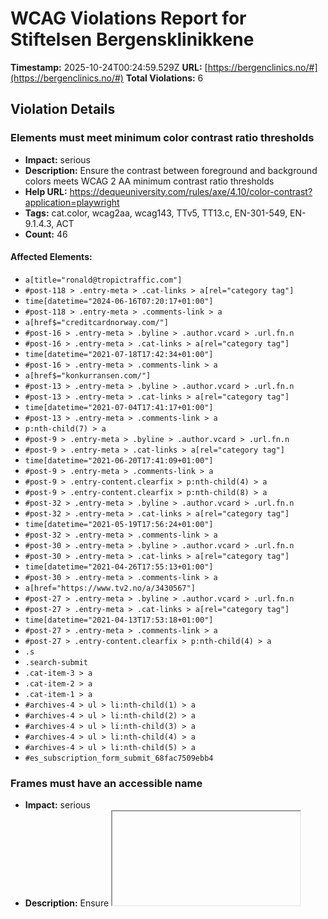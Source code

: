 # WCAG Violations Report for Stiftelsen Bergensklinikkene

**Timestamp:** 2025-10-24T00:24:59.529Z
**URL:** [https://bergenclinics.no/#](https://bergenclinics.no/#)
**Total Violations:** 6

## Violation Details

### Elements must meet minimum color contrast ratio thresholds

- **Impact:** serious
- **Description:** Ensure the contrast between foreground and background colors meets WCAG 2 AA minimum contrast ratio thresholds
- **Help URL:** https://dequeuniversity.com/rules/axe/4.10/color-contrast?application=playwright
- **Tags:** cat.color, wcag2aa, wcag143, TTv5, TT13.c, EN-301-549, EN-9.1.4.3, ACT
- **Count:** 46

#### Affected Elements:

- `a[title="ronald@tropictraffic.com"]`
- `#post-118 > .entry-meta > .cat-links > a[rel="category tag"]`
- `time[datetime="2024-06-16T07:20:17+01:00"]`
- `#post-118 > .entry-meta > .comments-link > a`
- `a[href$="creditcardnorway.com/"]`
- `#post-16 > .entry-meta > .byline > .author.vcard > .url.fn.n`
- `#post-16 > .entry-meta > .cat-links > a[rel="category tag"]`
- `time[datetime="2021-07-18T17:42:34+01:00"]`
- `#post-16 > .entry-meta > .comments-link > a`
- `a[href$="konkurransen.com/"]`
- `#post-13 > .entry-meta > .byline > .author.vcard > .url.fn.n`
- `#post-13 > .entry-meta > .cat-links > a[rel="category tag"]`
- `time[datetime="2021-07-04T17:41:17+01:00"]`
- `#post-13 > .entry-meta > .comments-link > a`
- `p:nth-child(7) > a`
- `#post-9 > .entry-meta > .byline > .author.vcard > .url.fn.n`
- `#post-9 > .entry-meta > .cat-links > a[rel="category tag"]`
- `time[datetime="2021-06-20T17:41:09+01:00"]`
- `#post-9 > .entry-meta > .comments-link > a`
- `#post-9 > .entry-content.clearfix > p:nth-child(4) > a`
- `#post-9 > .entry-content.clearfix > p:nth-child(8) > a`
- `#post-32 > .entry-meta > .byline > .author.vcard > .url.fn.n`
- `#post-32 > .entry-meta > .cat-links > a[rel="category tag"]`
- `time[datetime="2021-05-19T17:56:24+01:00"]`
- `#post-32 > .entry-meta > .comments-link > a`
- `#post-30 > .entry-meta > .byline > .author.vcard > .url.fn.n`
- `#post-30 > .entry-meta > .cat-links > a[rel="category tag"]`
- `time[datetime="2021-04-26T17:55:13+01:00"]`
- `#post-30 > .entry-meta > .comments-link > a`
- `a[href="https://www.tv2.no/a/3430567"]`
- `#post-27 > .entry-meta > .byline > .author.vcard > .url.fn.n`
- `#post-27 > .entry-meta > .cat-links > a[rel="category tag"]`
- `time[datetime="2021-04-13T17:53:18+01:00"]`
- `#post-27 > .entry-meta > .comments-link > a`
- `#post-27 > .entry-content.clearfix > p:nth-child(4) > a`
- `.s`
- `.search-submit`
- `.cat-item-3 > a`
- `.cat-item-2 > a`
- `.cat-item-1 > a`
- `#archives-4 > ul > li:nth-child(1) > a`
- `#archives-4 > ul > li:nth-child(2) > a`
- `#archives-4 > ul > li:nth-child(3) > a`
- `#archives-4 > ul > li:nth-child(4) > a`
- `#archives-4 > ul > li:nth-child(5) > a`
- `#es_subscription_form_submit_68fac7509ebb4`

### Frames must have an accessible name

- **Impact:** serious
- **Description:** Ensure <iframe> and <frame> elements have an accessible name
- **Help URL:** https://dequeuniversity.com/rules/axe/4.10/frame-title?application=playwright
- **Tags:** cat.text-alternatives, wcag2a, wcag412, section508, section508.22.i, TTv5, TT12.d, EN-301-549, EN-9.4.1.2
- **Count:** 1

#### Affected Elements:

- `iframe[width="345"]`

### Form elements must have labels

- **Impact:** critical
- **Description:** Ensure every form element has a label
- **Help URL:** https://dequeuniversity.com/rules/axe/4.10/label?application=playwright
- **Tags:** cat.forms, wcag2a, wcag412, section508, section508.22.n, TTv5, TT5.c, EN-301-549, EN-9.4.1.2, ACT
- **Count:** 1

#### Affected Elements:

- `.es_txt_email`

### Aside should not be contained in another landmark

- **Impact:** moderate
- **Description:** Ensure the complementary landmark or aside is at top level
- **Help URL:** https://dequeuniversity.com/rules/axe/4.10/landmark-complementary-is-top-level?application=playwright
- **Tags:** cat.semantics, best-practice
- **Count:** 2

#### Affected Elements:

- `#recent-posts-3`
- `#nav_menu-3`

### Landmarks should have a unique role or role/label/title (i.e. accessible name) combination

- **Impact:** moderate
- **Description:** Ensure landmarks are unique
- **Help URL:** https://dequeuniversity.com/rules/axe/4.10/landmark-unique?application=playwright
- **Tags:** cat.semantics, best-practice
- **Count:** 1

#### Affected Elements:

- `#search-4`

### All page content should be contained by landmarks

- **Impact:** moderate
- **Description:** Ensure all page content is contained by landmarks
- **Help URL:** https://dequeuniversity.com/rules/axe/4.10/region?application=playwright
- **Tags:** cat.keyboard, best-practice
- **Count:** 61

#### Affected Elements:

- `#post-118 > .entry-header`
- `#post-118 > .entry-meta > .byline`
- `#post-118 > .entry-meta > .cat-links`
- `time[datetime="2024-06-16T07:20:17+01:00"]`
- `#post-118 > .entry-meta > .comments-link`
- `#post-118 > figure`
- `#post-118 > .entry-content.clearfix`
- `#post-16 > .entry-header`
- `#post-16 > .entry-meta > .byline`
- `#post-16 > .entry-meta > .cat-links`
- `time[datetime="2021-07-18T17:42:34+01:00"]`
- `#post-16 > .entry-meta > .comments-link`
- `#post-16 > figure`
- `#post-16 > .entry-content.clearfix`
- `#post-13 > .entry-header`
- `#post-13 > .entry-meta > .byline`
- `#post-13 > .entry-meta > .cat-links`
- `time[datetime="2021-07-04T17:41:17+01:00"]`
- `#post-13 > .entry-meta > .comments-link`
- `#post-13 > figure`
- `#post-13 > .entry-content.clearfix`
- `#post-9 > .entry-header`
- `#post-9 > .entry-meta > .byline`
- `#post-9 > .entry-meta > .cat-links`
- `time[datetime="2021-06-20T17:41:09+01:00"]`
- `#post-9 > .entry-meta > .comments-link`
- `#post-9 > figure`
- `#post-9 > .entry-content.clearfix > p:nth-child(1)`
- `#post-9 > .entry-content.clearfix > h2:nth-child(2)`
- `#post-9 > .entry-content.clearfix > p:nth-child(3) > iframe[title="YouTube video player"][height="440"][allowfullscreen="allowfullscreen"], #player`
- `#post-9 > .entry-content.clearfix > p:nth-child(4)`
- `#post-9 > .entry-content.clearfix > p:nth-child(5)`
- `#post-9 > .entry-content.clearfix > h2:nth-child(6)`
- `#post-9 > .entry-content.clearfix > p:nth-child(8)`
- `#post-9 > .entry-content.clearfix > p:nth-child(9)`
- `#post-32 > .entry-header`
- `#post-32 > .entry-meta > .byline`
- `#post-32 > .entry-meta > .cat-links`
- `time[datetime="2021-05-19T17:56:24+01:00"]`
- `#post-32 > .entry-meta > .comments-link`
- `#post-32 > figure`
- `#post-32 > .entry-content.clearfix`
- `#post-30 > .entry-header`
- `#post-30 > .entry-meta > .byline`
- `#post-30 > .entry-meta > .cat-links`
- `time[datetime="2021-04-26T17:55:13+01:00"]`
- `#post-30 > .entry-meta > .comments-link`
- `#post-30 > figure`
- `#post-30 > .entry-content.clearfix`
- `#post-27 > .entry-header`
- `#post-27 > .entry-meta > .byline`
- `#post-27 > .entry-meta > .cat-links`
- `time[datetime="2021-04-13T17:53:18+01:00"]`
- `#post-27 > .entry-meta > .comments-link`
- `#post-27 > figure`
- `#post-27 > .entry-content.clearfix > p:nth-child(1)`
- `#post-27 > .entry-content.clearfix > h2`
- `#post-27 > .entry-content.clearfix > p:nth-child(3) > iframe[title="YouTube video player"][height="440"][allowfullscreen="allowfullscreen"], #player`
- `#post-27 > .entry-content.clearfix > p:nth-child(4)`
- `#post-27 > .entry-content.clearfix > p:nth-child(5)`
- `#post-27 > .entry-content.clearfix > p:nth-child(6)`
